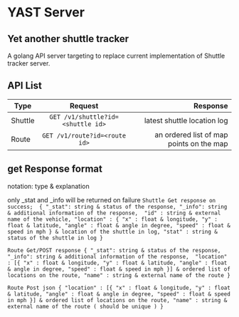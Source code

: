 # YAST Server
## Yet another shuttle tracker
A golang API server targeting to replace current implementation of Shuttle tracker server.

## API List

| Type        | Request           | Response |
| ------------- |:-------------:| -----:|
| Shuttle | `GET /v1/shuttle?id=<shuttle id>` | latest shuttle location log |
| Route | `GET /v1/route?id=<route id>`      | an ordered list of map points on the map 


## get Response format
notation: type & explanation

only _stat and _info will be returned on failure
`
Shuttle Get response on success; 
{
    "_stat": string & status of the response,
    "_info": string & additional information of the response, 
    "id" : string & external name of the vehicle,
    "location" : {
        "x" : float & longitude,
        "y" : float & latitude,
        "angle" : float & angle in degree,
        "speed" : float & speed in mph
    } & location of the shuttle in log,
    "stat" : string & status of the shuttle in log
}
`

`
Route Get/POST response
{
    "_stat": string & status of the response,
    "_info": string & additional information of the response, 
    "location" : [{
        "x" : float & longitude,
        "y" : float & latitude,
        "angle" : float & angle in degree,
        "speed" : float & speed in mph
    }] & ordered list of locations on the route,
    "name" : string & external name of the route
}
`

`
Route Post json
{
    "location" : [{
        "x" : float & longitude,
        "y" : float & latitude,
        "angle" : float & angle in degree,
        "speed" : float & speed in mph
    }] & ordered list of locations on the route,
    "name" : string & external name of the route ( should be unique )
}
`
